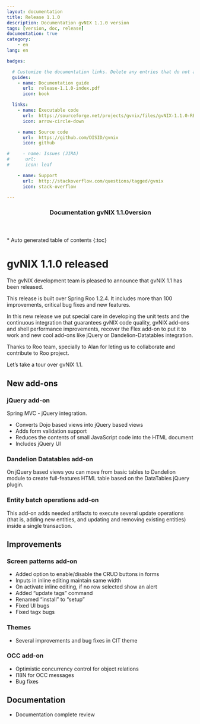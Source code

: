 ```yaml
---
layout: documentation
title: Release 1.1.0
description: Documentation gvNIX 1.1.0 version
tags: [version, doc, release]
documentation: true
category:
    - en
lang: en

badges:

  # Customize the documentation links. Delete any entries that do not apply.
  guides:
    - name: Documentation guide
      url:  release-1.1.0-index.pdf
      icon: book

  links:
    - name: Executable code
      url:  https://sourceforge.net/projects/gvnix/files/gvNIX-1.1.0-RELEASE.zip/download
      icon: arrow-circle-down

    - name: Source code
      url:  https://github.com/DISID/gvnix
      icon: github

#     - name: Issues (JIRA)
#      url:
#      icon: leaf

    - name: Support
      url:  http://stackoverflow.com/questions/tagged/gvnix
      icon: stack-overflow

---
```


<section id="table-of-contents" class="toc">
  <header>
    <h3>Documentation gvNIX 1.1.0version</h3>
  </header>
<div id="drawer" markdown="1">
*  Auto generated table of contents
{:toc}
</div>
</section><!-- /#table-of-contents -->



gvNIX 1.1.0 released
====================

The gvNIX development team is pleased to announce that gvNIX 1.1 has
been released.

This release is built over Spring Roo 1.2.4. It includes more than 100
improvements, critical bug fixes and new features.

In this new release we put special care in developing the unit tests and
the continuous integration that guarantees gvNIX code quality, gvNIX
add-ons and shell performance improvements, recover the Flex add-on to
put it to work and new cool add-ons like jQuery or Dandelion-Datatables
integration.

Thanks to Roo team, specially to Alan for leting us to collaborate and
contribute to Roo project.

Let’s take a tour over gvNIX 1.1.

New add-ons
-----------

### jQuery add-on

Spring MVC - jQuery integration.

-   Converts Dojo based views into jQuery based views
-   Adds form validation support
-   Reduces the contents of small JavaScript code into the HTML document
-   Includes jQuery UI

### Dandelion Datatables add-on

On jQuery based views you can move from basic tables to Dandelion module
to create full-features HTML table based on the DataTables jQuery
plugin.

### Entity batch operations add-on

This add-on adds needed artifacts to execute several update operations
(that is, adding new entities, and updating and removing existing
entities) inside a single transaction.

Improvements
------------

### Screen patterns add-on

-   Added option to enable/disable the CRUD buttons in forms
-   Inputs in inline editing maintain same width
-   On activate inline editing, if no row selected show an alert
-   Added “update tags” command
-   Renamed “install” to “setup”
-   Fixed UI bugs
-   Fixed tagx bugs

### Themes

-   Several improvements and bug fixes in CIT theme

### OCC add-on

-   Optimistic concurrency control for object relations
-   I18N for OCC messages
-   Bug fixes

Documentation
-------------

-   Documentation complete review

